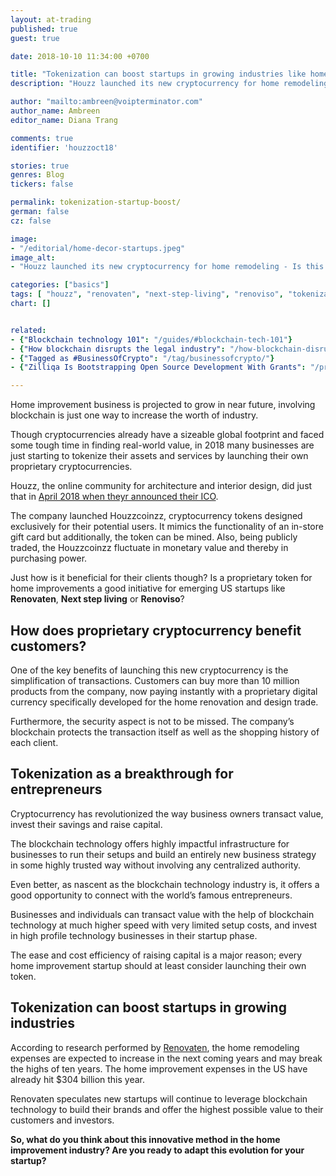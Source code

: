 ```yaml
---
layout: at-trading
published: true
guest: true

date: 2018-10-10 11:34:00 +0700

title: "Tokenization can boost startups in growing industries like home remodeling"
description: "Houzz launched its new cryptocurrency for home remodeling earlier this year. Is this a good initiative for startups like Renovaten?"

author: "mailto:ambreen@voipterminator.com"
author_name: Ambreen
editor_name: Diana Trang

comments: true
identifier: 'houzzoct18'

stories: true
genres: Blog
tickers: false

permalink: tokenization-startup-boost/
german: false
cz: false

image:
- "/editorial/home-decor-startups.jpeg"
image_alt:
- "Houzz launched its new cryptocurrency for home remodeling - Is this a good initiative for startups like Renovaten?"

categories: ["basics"]
tags: [ "houzz", "renovaten", "next-step-living", "renoviso", "tokenization", "legal-disruption", "smart-contracts", "tokenomics", "business-of-crypto", "fintech"]
chart: []


related:
- {"Blockchain technology 101": "/guides/#blockchain-tech-101"}
- {"How blockchain disrupts the legal industry": "/how-blockchain-disrupts-legal/"}
- {"Tagged as #BusinessOfCrypto": "/tag/businessofcrypto/"}
- {"Zilliqa Is Bootstrapping Open Source Development With Grants": "/press/zilliqa/"}

---
```


Home improvement business is projected to grow in near future, involving blockchain is just one way to increase the worth of industry.

Though cryptocurrencies already have a sizeable global footprint and faced some tough time in finding real-world value, in 2018 many businesses are just starting to tokenize their assets and services by launching their own proprietary cryptocurrencies.

Houzz, the online community for architecture and interior design, did just that in [April 2018 when theyr announced their ICO](https://www.houzz.com/ideabooks/106250651/list/introducing-houzzcoinzz-the-newest-way-to-shop-for-your-home).

The company launched Houzzcoinzz, cryptocurrency tokens designed exclusively for their potential users. It mimics the functionality of an in-store gift card but additionally, the token can be mined. Also, being publicly traded, the Houzzcoinzz fluctuate in monetary value and thereby in purchasing power.

Just how is it beneficial for their clients though? Is a proprietary token for home improvements a good initiative for emerging US startups like **Renovaten**, **Next step living** or **Renoviso**?

## How does proprietary cryptocurrency benefit customers?

One of the key benefits of launching this new cryptocurrency is the simplification of transactions. Customers can buy more than 10 million products from the company, now paying instantly with a proprietary digital currency specifically developed for the home renovation and design trade.

Furthermore, the security aspect is not to be missed. The company’s blockchain protects the transaction itself as well as the shopping history of each client.

## Tokenization as a breakthrough for entrepreneurs

Cryptocurrency has revolutionized the way business owners transact value, invest their savings and raise capital.

The blockchain technology offers highly impactful infrastructure for businesses to run their setups and build an entirely new business strategy in some highly trusted way without involving any centralized authority.

Even better, as nascent as the blockchain technology industry is, it offers a good opportunity to connect with the world’s famous entrepreneurs.

Businesses and individuals can transact value with the help of blockchain technology at much higher speed with very limited setup costs, and invest in high profile technology businesses in their startup phase.

The ease and cost efficiency of raising capital is a major reason; every home improvement startup should at least consider launching their own token.

## Tokenization can boost startups in growing industries

According to research performed by [Renovaten](https://www.renovaten.com/), the home remodeling expenses are expected to increase in the next coming years and may break the highs of ten years. The home improvement expenses in the US have already hit $304 billion this year.

Renovaten speculates new startups will continue to leverage blockchain technology to build their brands and offer the highest possible value to their customers and investors.

**So, what do you think about this innovative method in the home improvement industry? Are you ready to adapt this evolution for your startup?**
